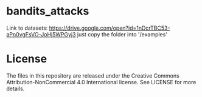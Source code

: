 # bandits_attacks
Link to datasets: https://drive.google.com/open?id=1nDcrTBC53-aPn0vgFsVO-JoHj5WPGyj3
just copy the folder into '/examples'

# License
The files in this repository are released under the Creative Commons Attribution-NonCommercial 4.0 International license. See LICENSE for more details.
